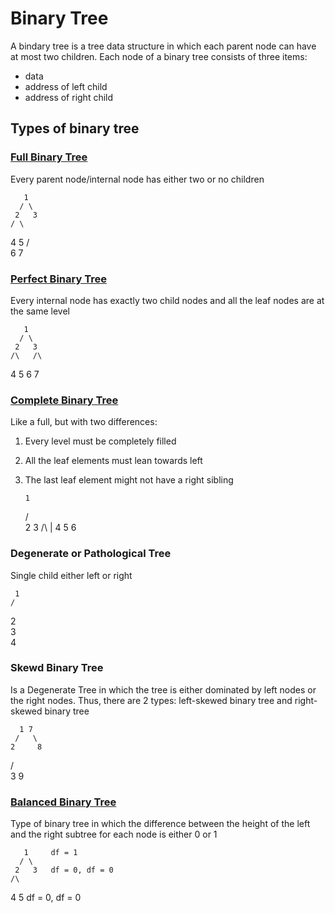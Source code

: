 
# Binary Tree

A bindary tree is a tree data structure in which each parent node can have at most two children. Each node of a binary tree consists of three items:
* data
* address of left child
* address of right child

## Types of binary tree

### [Full Binary Tree](./../tree-binary-full/README.md)
Every parent node/internal node has either two or no children

       1
      / \
     2   3
    / \
   4   5
      / \
     6   7

### [Perfect Binary Tree](./../tree-binary-perfect/README.md)
Every internal node has exactly two child nodes and all the leaf nodes are at the same level

       1
      / \
     2   3
    /\   /\
   4  5 6  7

### [Complete Binary Tree](./../tree-binary-full/README.md)
Like a full, but with two differences:

1. Every level must be completely filled
2. All the leaf elements must lean towards left
3. The last leaf element might not have a right sibling

       1
      / \
     2   3
    /\   |
   4  5  6  

### Degenerate or Pathological Tree

Single child either left or right

     1
    /
   2
    \
     3
      \
       4

### Skewd Binary Tree
Is a Degenerate Tree in which the tree is either dominated by left nodes or the right nodes. Thus, there are 2 types: left-skewed binary tree and right-skewed binary tree

      1 7
     /   \
    2     8
   /       \
  3         9

### [Balanced Binary Tree](../tree-binary-balanced/README.md)
Type of binary tree in which the difference between the height of the left and the right subtree for each node is either 0 or 1

       1     df = 1
      / \
     2   3   df = 0, df = 0
    /\   
   4  5      df = 0, df = 0


